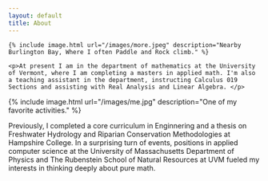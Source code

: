 ```yaml
---
layout: default
title: About
---
```

<div class="about">
    
    {% include image.html url="/images/more.jpeg" description="Nearby Burlington Bay, Where I often Paddle and Rock climb." %}
    
    <p>At present I am in the department of mathematics at the University of Vermont, where I am completing a masters in applied math. I'm also a teaching assistant in the department, instructing Calculus 019 Sections and assisting with Real Analysis and Linear Algebra. </p> 
   

{% include image.html url="/images/me.jpg" description="One of my favorite activities." %}


<p markdown="1">Previously, I completed a core curriculum in Enginnering and a thesis on Freshwater Hydrology and Riparian Conservation Methodologies at Hampshire College. In a surprising turn of events, positions in applied computer science at the University of Massachusetts Department of Physics and The Rubenstein School of Natural Resources at UVM fueled my interests in thinking deeply about pure math.   
</p>
